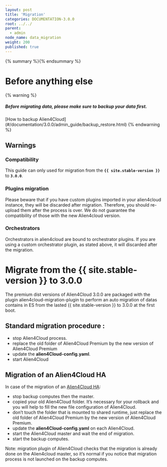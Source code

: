 ```yaml
---
layout: post
title: 'Migration'
categories: DOCUMENTATION-3.0.0
root: ../../
parent:
  - admin
node_name: data_migration
weight: 200
published: true
---
```


{% summary %}{% endsummary %}


# Before anything else

{% warning %}
<h5> Before migrating data, please make sure to backup your data first. </h5>
[How to backup Alien4Cloud](#/documentation/3.0.0/admin_guide/backup_restore.html)
{% endwarning %}

## Warnings

### Compatibility
This guide can only used for migration from the __`{{ site.stable-version }}`__ to __`3.0.0`__.



### Plugins migration
Please beware that if you have custom plugins imported in your alien4cloud instance, they will be discarded after migration. Therefore, you should re-upload them after the process is over.
We do not guarantee the compatibility of those with the new Alien4cloud version.


### Orchestrators
Orchestrators in alien4cloud are bound to orchestrator plugins. If you are using a custom orchestrator plugin, as stated above, it will discarded after the migration.


# Migrate from the {{ site.stable-version }} to 3.0.0

The premium dist versions of Alien4Cloud 3.0.0 are packaged with the plugin alien4cloud-migration-plugin to perform an auto migration of datas contains in ES from the lasted {{ site.stable-version }} to 3.0.0 at the first boot.


## Standard migration procedure :

  * stop Alien4Cloud process.
  * replace the old folder of Alien4Cloud Premium by the new version of Alien4Cloud Premium
  * update the **alien4Cloud-config.yaml**.
  * start Alien4Cloud


## Migration of an Alien4Cloud HA

In case of the migration of an [Alien4Cloud HA](#/documentation/3.0.0/admin_guide/ha.html):

  * stop backup computes then the master.
  * copied your old Alien4Cloud folder. It’s necessary for your rollback and you will help to fill the new file configuration of Alien4Cloud.
  * don’t touch the folder that is mounted to shared runtime, just replace the old folder of Alien4Cloud Premium by the new version of Alien4Cloud Premium.
  * update the **alien4Cloud-config.yaml** on each Alien4Cloud.
  * start the Alien4Cloud master and wait the end of migration.
  * start the backup computes.

Note: migration plugin of Alien4Cloud checks that the migration is already done on the Alien4cloud master, so it’s normal if you notice that migration process is not launched on the backup computes.
